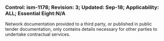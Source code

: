 ### Control: ism-1178; Revision: 3; Updated: Sep-18; Applicability: ALL; Essential Eight:N/A
<p>Network documentation provided to a third party, or published in public tender documentation, only contains details necessary for other parties to undertake contractual services.</p>